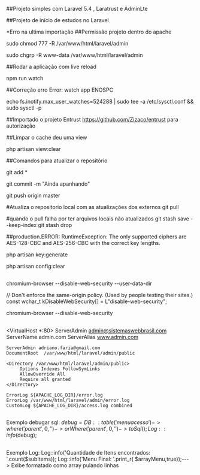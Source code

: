 ##Projeto simples com Laravel 5.4 , Laratrust e AdminLte

##Projeto de início de estudos no Laravel

*Erro na ultima importação
##Permissão projeto dentro do apache

sudo chmod 777 -R /var/www/html/laravel/admin

sudo chgrp -R www-data /var/www/html/laravel/admin

##Rodar a aplicação com live reload

npm run watch

##Correção erro Error: watch app ENOSPC

echo fs.inotify.max_user_watches=524288 | sudo tee -a /etc/sysctl.conf && sudo sysctl -p

##Importado o projeto Entrust https://github.com/Zizaco/entrust para autorização

##Limpar o cache deu uma view

php artisan view:clear


##Comandos para atualizar o repositório

git add *

git commit -m "Ainda apanhando"

git push origin master

#Atualiza o repositorio local com as atualizações dos externos
git pull

#quando o pull falha por ter arquivos locais não atualizados
git stash save --keep-index
git stash drop


##production.ERROR: RuntimeException: The only supported ciphers are AES-128-CBC and AES-256-CBC with the  correct key lengths.

php artisan key:generate

php artisan config:clear

##
chromium-browser --disable-web-security --user-data-dir

// Don't enforce the same-origin policy. (Used by people testing their sites.)
const wchar_t kDisableWebSecurity[] = L"disable-web-security";

chromium-browser --disable-web-security

##
<VirtualHost *:80>
    ServerAdmin admin@sistemaswebbrasil.com
    ServerName admin.com
    ServerAlias www.admin.com   

    ServerAdmin adriano.faria@gmail.com
    DocumentRoot  /var/www/html/laravel/admin/public

    <Directory /var/www/html/laravel/admin/public>
         Options Indexes FollowSymLinks
         AllowOverride All
         Require all granted
    </Directory>

    ErrorLog ${APACHE_LOG_DIR}/error.log
    ErrorLog /var/www/html/laravel/admin/error.log
    CustomLog ${APACHE_LOG_DIR}/access.log combined
</VirtualHost>

##
Exemplo debugar sql:
    $debug = DB::table('menuacesso')            
    ->where('parent', 0,'')            
    ->orWhere('parent', 0,'')            
    ->toSql();      
    Log::info($debug);      

##
Exemplo Log:
Log::info('Quantidade de Itens encontrados: '.count($subItems));
Log::info('Menu Final: '.print_r( $arrayMenu,true));---> Exibe formatado como array pulando linhas
